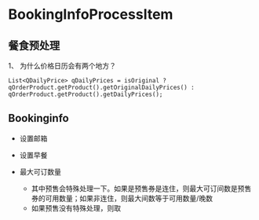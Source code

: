 # BookingInfoProcessItem

## 餐食预处理

1、 为什么价格日历会有两个地方？

```undefined
List<QDailyPrice> qDailyPrices = isOriginal ? qOrderProduct.getProduct().getOriginalDailyPrices() : qOrderProduct.getProduct().getDailyPrices();
```

## Bookinginfo

* 设置邮箱
* 设置早餐
* 最大可订数量

  * 其中预售会特殊处理一下。如果是预售券是连住，则最大可订间数是预售券的可用数量；如果非连住，则最大间数等于可用数量/晚数
  * 如果预售没有特殊处理，则取

‍

‍
